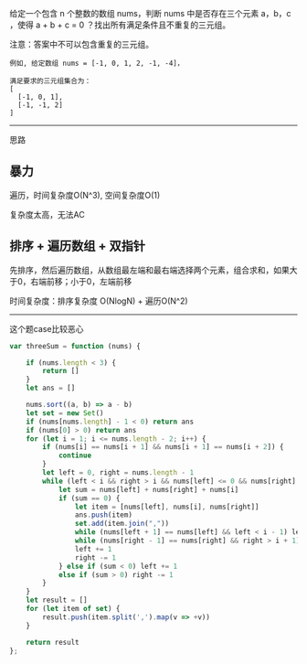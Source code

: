 给定一个包含 n 个整数的数组 nums，判断 nums 中是否存在三个元素 a，b，c ，使得 a + b + c = 0 ？找出所有满足条件且不重复的三元组。

注意：答案中不可以包含重复的三元组。

```case
例如, 给定数组 nums = [-1, 0, 1, 2, -1, -4]，

满足要求的三元组集合为：
[
  [-1, 0, 1],
  [-1, -1, 2]
]
```

---

思路

## 暴力

遍历，时间复杂度O(N^3), 空间复杂度O(1)

复杂度太高，无法AC

## 排序 + 遍历数组 + 双指针

先排序，然后遍历数组，从数组最左端和最右端选择两个元素，组合求和，如果大于0，右端前移；小于0，左端前移

时间复杂度：排序复杂度 O(NlogN) + 遍历O(N^2)

---

这个题case比较恶心

```javascript
var threeSum = function (nums) {

    if (nums.length < 3) {
        return []
    }
    let ans = []

    nums.sort((a, b) => a - b)
    let set = new Set()
    if (nums[nums.length] - 1 < 0) return ans
    if (nums[0] > 0) return ans
    for (let i = 1; i <= nums.length - 2; i++) {
        if (nums[i] == nums[i + 1] && nums[i + 1] == nums[i + 2]) {
            continue
        }
        let left = 0, right = nums.length - 1
        while (left < i && right > i && nums[left] <= 0 && nums[right] >= 0) {
            let sum = nums[left] + nums[right] + nums[i]
            if (sum == 0) {
                let item = [nums[left], nums[i], nums[right]]
                ans.push(item)
                set.add(item.join(","))
                while (nums[left + 1] == nums[left] && left < i - 1) left += 1
                while (nums[right - 1] == nums[right] && right > i + 1) right -= 1
                left += 1
                right -= 1
            } else if (sum < 0) left += 1
            else if (sum > 0) right -= 1
        }
    }
    let result = []
    for (let item of set) {
        result.push(item.split(',').map(v => +v))
    }

    return result
};
```
